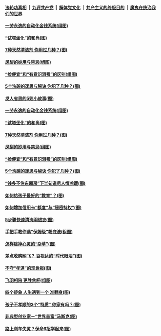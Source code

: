 

####  [法轮功真相](../../../../basic/blob/master/README.md?t=03181131) &nbsp;|&nbsp; [九评共产党](../../../../9ping.md/blob/master/README.md?t=03181131) &nbsp;|&nbsp; [解体党文化](../../../../jtdwh.md/blob/master/README.md?t=03181131)  &nbsp;|&nbsp; [共产主义的终极目的](../../../../gczydzjmd.md/blob/master/README.md?t=03181131) &nbsp;|&nbsp; [魔鬼在统治我们的世界](../../../../mgztzwmdsj.md/blob/master/README.md?t=03181131) 

#### [一劳永逸的自动化金钱系统(组图)](../pages/p8/965857.md?t=03181131) 

#### [“试塔坐化”的和尚(图)](../pages/p8/965261.md?t=03181131) 

#### [7种天然清洁剂 你用过几种？(图)](../pages/p8/965425.md?t=03181131) 

#### [凤梨的妙用与禁忌(组图)](../pages/p8/965531.md?t=03181131) 

#### [“捡便宜”和“有意识消费”的区别(组图)](../pages/p8/965732.md?t=03181131) 

#### [5个洗碗的迷思与秘诀 你犯了几种？(图)](../pages/p8/965428.md?t=03181131) 

#### [发人省思的5则小故事(图)](../pages/p8/927413.md?t=03181131) 

#### [一劳永逸的自动化金钱系统(组图)](../pages/p8/965857.md?t=03181131) 

#### [“试塔坐化”的和尚(图)](../pages/p8/965261.md?t=03181131) 

#### [7种天然清洁剂 你用过几种？(图)](../pages/p8/965425.md?t=03181131) 

#### [凤梨的妙用与禁忌(组图)](../pages/p8/965531.md?t=03181131) 

#### [“捡便宜”和“有意识消费”的区别(组图)](../pages/p8/965732.md?t=03181131) 

#### [5个洗碗的迷思与秘诀 你犯了几种？(图)](../pages/p8/965428.md?t=03181131) 

#### [“钱多不住东厢房”下半句道尽人情冷暖(图)](../pages/p8/965697.md?t=03181131) 

#### [如何给孩子最好的“教育”？(图)](../pages/p8/965273.md?t=03181131) 

#### [如何增加信用卡“额度”与“秘密特权”(图)](../pages/p8/965631.md?t=03181131) 

#### [5步骤快速清洗羽绒衣(图)](../pages/p8/965423.md?t=03181131) 

#### [手把手教你选“保姆级”粉底液(组图)](../pages/p8/961399.md?t=03181131) 

#### [怎样除掉心灵的“杂草”(图)](../pages/p8/965075.md?t=03181131) 

#### [差点收购网飞？ 百视达的“时代眼泪”(图)](../pages/p8/965420.md?t=03181131) 

#### [不守“孝道”的现世报(图)](../pages/p8/965286.md?t=03181131) 

#### [飞羽相陪 更胜贪杯(组图)](../pages/p8/965446.md?t=03181131) 

#### [四个迹象 人生遇到一个 准翻身(图)](../pages/p8/965240.md?t=03181131) 

#### [孩子不孝顺的3个“特质” 你家有吗？(图)](../pages/p8/965266.md?t=03181131) 

#### [非典型创业家－“世界首富”马斯克(图)](../pages/p8/965415.md?t=03181131) 

#### [路上刹车失灵？保命6招学起来(图)](../pages/p8/965408.md?t=03181131) 

